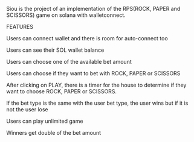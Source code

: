 Siou is the project of an implementation of the RPS(ROCK, PAPER and SCISSORS) game on solana with walletconnect.

FEATURES

Users can connect wallet and there is room for auto-connect too

Users can see their SOL wallet balance

Users can choose one of the available bet amount

Users can choose if they want to bet with ROCK, PAPER or SCISSORS

After clicking on PLAY, there is a timer for the house to determine if they want to choose ROCK, PAPER or SCISSORS.

If the bet type is the same with the user bet type, the user wins but if it is not the user lose

Users can play unlimited game

Winners get double of the bet amount

